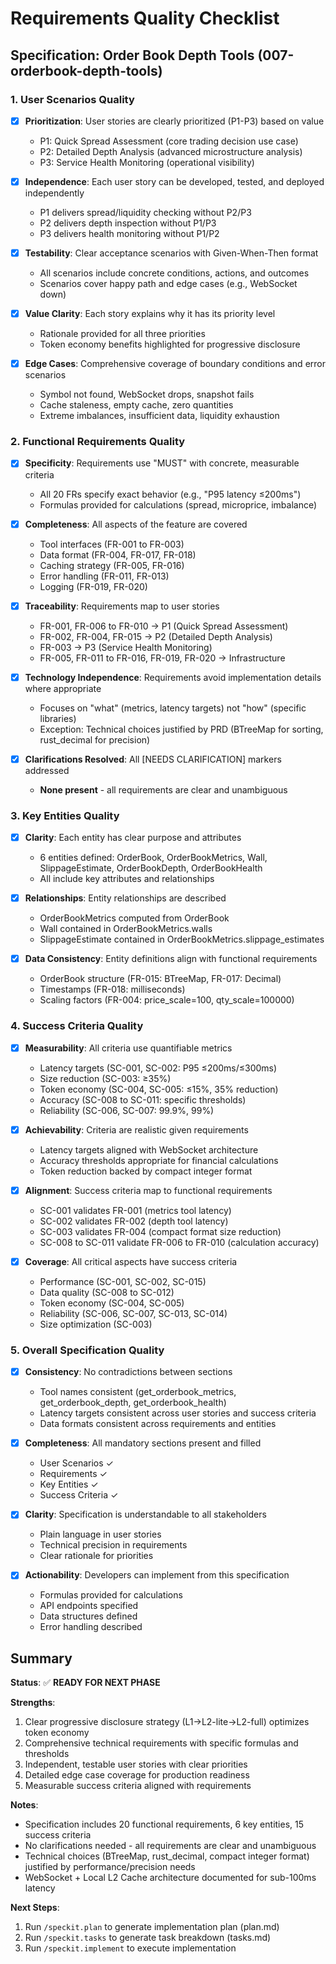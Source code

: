 # Requirements Quality Checklist

## Specification: Order Book Depth Tools (007-orderbook-depth-tools)

### 1. User Scenarios Quality

- [x] **Prioritization**: User stories are clearly prioritized (P1-P3) based on value
  - P1: Quick Spread Assessment (core trading decision use case)
  - P2: Detailed Depth Analysis (advanced microstructure analysis)
  - P3: Service Health Monitoring (operational visibility)

- [x] **Independence**: Each user story can be developed, tested, and deployed independently
  - P1 delivers spread/liquidity checking without P2/P3
  - P2 delivers depth inspection without P1/P3
  - P3 delivers health monitoring without P1/P2

- [x] **Testability**: Clear acceptance scenarios with Given-When-Then format
  - All scenarios include concrete conditions, actions, and outcomes
  - Scenarios cover happy path and edge cases (e.g., WebSocket down)

- [x] **Value Clarity**: Each story explains why it has its priority level
  - Rationale provided for all three priorities
  - Token economy benefits highlighted for progressive disclosure

- [x] **Edge Cases**: Comprehensive coverage of boundary conditions and error scenarios
  - Symbol not found, WebSocket drops, snapshot fails
  - Cache staleness, empty cache, zero quantities
  - Extreme imbalances, insufficient data, liquidity exhaustion

### 2. Functional Requirements Quality

- [x] **Specificity**: Requirements use "MUST" with concrete, measurable criteria
  - All 20 FRs specify exact behavior (e.g., "P95 latency ≤200ms")
  - Formulas provided for calculations (spread, microprice, imbalance)

- [x] **Completeness**: All aspects of the feature are covered
  - Tool interfaces (FR-001 to FR-003)
  - Data format (FR-004, FR-017, FR-018)
  - Caching strategy (FR-005, FR-016)
  - Error handling (FR-011, FR-013)
  - Logging (FR-019, FR-020)

- [x] **Traceability**: Requirements map to user stories
  - FR-001, FR-006 to FR-010 → P1 (Quick Spread Assessment)
  - FR-002, FR-004, FR-015 → P2 (Detailed Depth Analysis)
  - FR-003 → P3 (Service Health Monitoring)
  - FR-005, FR-011 to FR-016, FR-019, FR-020 → Infrastructure

- [x] **Technology Independence**: Requirements avoid implementation details where appropriate
  - Focuses on "what" (metrics, latency targets) not "how" (specific libraries)
  - Exception: Technical choices justified by PRD (BTreeMap for sorting, rust_decimal for precision)

- [x] **Clarifications Resolved**: All [NEEDS CLARIFICATION] markers addressed
  - **None present** - all requirements are clear and unambiguous

### 3. Key Entities Quality

- [x] **Clarity**: Each entity has clear purpose and attributes
  - 6 entities defined: OrderBook, OrderBookMetrics, Wall, SlippageEstimate, OrderBookDepth, OrderBookHealth
  - All include key attributes and relationships

- [x] **Relationships**: Entity relationships are described
  - OrderBookMetrics computed from OrderBook
  - Wall contained in OrderBookMetrics.walls
  - SlippageEstimate contained in OrderBookMetrics.slippage_estimates

- [x] **Data Consistency**: Entity definitions align with functional requirements
  - OrderBook structure (FR-015: BTreeMap, FR-017: Decimal)
  - Timestamps (FR-018: milliseconds)
  - Scaling factors (FR-004: price_scale=100, qty_scale=100000)

### 4. Success Criteria Quality

- [x] **Measurability**: All criteria use quantifiable metrics
  - Latency targets (SC-001, SC-002: P95 ≤200ms/≤300ms)
  - Size reduction (SC-003: ≥35%)
  - Token economy (SC-004, SC-005: ≤15%, 35% reduction)
  - Accuracy (SC-008 to SC-011: specific thresholds)
  - Reliability (SC-006, SC-007: 99.9%, 99%)

- [x] **Achievability**: Criteria are realistic given requirements
  - Latency targets aligned with WebSocket architecture
  - Accuracy thresholds appropriate for financial calculations
  - Token reduction backed by compact integer format

- [x] **Alignment**: Success criteria map to functional requirements
  - SC-001 validates FR-001 (metrics tool latency)
  - SC-002 validates FR-002 (depth tool latency)
  - SC-003 validates FR-004 (compact format size reduction)
  - SC-008 to SC-011 validate FR-006 to FR-010 (calculation accuracy)

- [x] **Coverage**: All critical aspects have success criteria
  - Performance (SC-001, SC-002, SC-015)
  - Data quality (SC-008 to SC-012)
  - Token economy (SC-004, SC-005)
  - Reliability (SC-006, SC-007, SC-013, SC-014)
  - Size optimization (SC-003)

### 5. Overall Specification Quality

- [x] **Consistency**: No contradictions between sections
  - Tool names consistent (get_orderbook_metrics, get_orderbook_depth, get_orderbook_health)
  - Latency targets consistent across user stories and success criteria
  - Data formats consistent across requirements and entities

- [x] **Completeness**: All mandatory sections present and filled
  - User Scenarios ✓
  - Requirements ✓
  - Key Entities ✓
  - Success Criteria ✓

- [x] **Clarity**: Specification is understandable to all stakeholders
  - Plain language in user stories
  - Technical precision in requirements
  - Clear rationale for priorities

- [x] **Actionability**: Developers can implement from this specification
  - Formulas provided for calculations
  - API endpoints specified
  - Data structures defined
  - Error handling described

## Summary

**Status**: ✅ **READY FOR NEXT PHASE**

**Strengths**:
1. Clear progressive disclosure strategy (L1→L2-lite→L2-full) optimizes token economy
2. Comprehensive technical requirements with specific formulas and thresholds
3. Independent, testable user stories with clear priorities
4. Detailed edge case coverage for production readiness
5. Measurable success criteria aligned with requirements

**Notes**:
- Specification includes 20 functional requirements, 6 key entities, 15 success criteria
- No clarifications needed - all requirements are clear and unambiguous
- Technical choices (BTreeMap, rust_decimal, compact integer format) justified by performance/precision needs
- WebSocket + Local L2 Cache architecture documented for sub-100ms latency

**Next Steps**:
1. Run `/speckit.plan` to generate implementation plan (plan.md)
2. Run `/speckit.tasks` to generate task breakdown (tasks.md)
3. Run `/speckit.implement` to execute implementation
